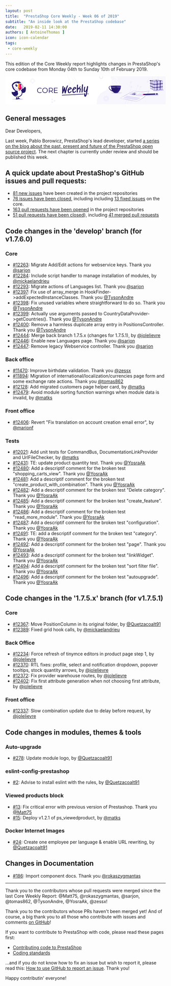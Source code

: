 ```yaml
---
layout: post
title:  "PrestaShop Core Weekly - Week 06 of 2019"
subtitle: "An inside look at the PrestaShop codebase"
date:   2019-02-11 14:30:00
authors: [ AntoineThomas ]
icon: icon-calendar
tags:
 - core-weekly
---
```


This edition of the Core Weekly report highlights changes in PrestaShop's core codebase from Monday 04th to Sunday 10th of February 2019.

![Core Weekly banner](/assets/images/2018/12/banner-core-weekly.jpg)


## General messages

Dear Developers,

Last week, Pablo Borowicz, PrestaShop's lead developer, started [a series on the blog about the past, present and future of the PrestaShop open source project](http://build.prestashop.com/news/prestashop-in-2019-and-beyond-introduction/). The next chapter is currently under review and should be published this week.


## A quick update about PrestaShop's GitHub issues and pull requests:

- [81 new issues](https://github.com/search?q=org%3APrestaShop+is%3Apublic++-repo%3Aprestashop%2Fprestashop.github.io++is%3Aissue+created%3A2019-02-04..2019-02-10) have been created in the project repositories
- [76 issues have been closed](https://github.com/search?q=org%3APrestaShop+is%3Apublic++-repo%3Aprestashop%2Fprestashop.github.io++is%3Aissue+closed%3A2019-02-04..2019-02-10), including including [13 fixed issues](https://github.com/search?q=org%3APrestaShop+is%3Apublic++-repo%3Aprestashop%2Fprestashop.github.io++is%3Aissue+label%3Afixed+closed%3A2019-02-04..2019-02-10) on the core.
- [163 pull requests have been opened](https://github.com/search?q=org%3APrestaShop+is%3Apublic++-repo%3Aprestashop%2Fprestashop.github.io++is%3Apr+created%3A2019-02-04..2019-02-10) in the project repositories
- [51 pull requests have been closed](https://github.com/search?q=org%3APrestaShop+is%3Apublic++-repo%3Aprestashop%2Fprestashop.github.io++is%3Apr+closed%3A2019-02-04..2019-02-10)), including [41 merged pull requests](https://github.com/search?q=org%3APrestaShop+is%3Apublic++-repo%3Aprestashop%2Fprestashop.github.io++is%3Apr+merged%3A2019-02-04..2019-02-10)

## Code changes in the 'develop' branch (for v1.7.6.0)

### Core

* [#12263](https://github.com/PrestaShop/PrestaShop/pull/12263): Migrate Add/Edit actions for webservice keys. Thank you [@sarjon](https://github.com/sarjon)
* [#12284](https://github.com/PrestaShop/PrestaShop/pull/12284): Include script handler to manage installation of modules, by [@mickaelandrieu](https://github.com/mickaelandrieu)
* [#12293](https://github.com/PrestaShop/PrestaShop/pull/12293): Migrate actions of Languages list. Thank you [@sarjon](https://github.com/sarjon)
* [#12397](https://github.com/PrestaShop/PrestaShop/pull/12397): Fix use of array_merge in HookFinder->addExpectedInstanceClasses. Thank you [@TysonAndre](https://github.com/TysonAndre)
* [#12398](https://github.com/PrestaShop/PrestaShop/pull/12398): Fix unused variables where straightforward to do so. Thank you [@TysonAndre](https://github.com/TysonAndre)
* [#12399](https://github.com/PrestaShop/PrestaShop/pull/12399): Actually use arguments passed to CountryDataProvider->getCountries(). Thank you [@TysonAndre](https://github.com/TysonAndre)
* [#12400](https://github.com/PrestaShop/PrestaShop/pull/12400): Remove a harmless duplicate array entry in PositionsController. Thank you [@TysonAndre](https://github.com/TysonAndre)
* [#12444](https://github.com/PrestaShop/PrestaShop/pull/12444): Merge back branch 1.7.5.x (changes for 1.7.5.1), by [@jolelievre](https://github.com/jolelievre)
* [#12446](https://github.com/PrestaShop/PrestaShop/pull/12446): Enable new Languages page. Thank you [@sarjon](https://github.com/sarjon)
* [#12447](https://github.com/PrestaShop/PrestaShop/pull/12447): Remove legacy Webservice controller. Thank you [@sarjon](https://github.com/sarjon)


### Back office

* [#11470](https://github.com/PrestaShop/PrestaShop/pull/11470): Improve birthdate validation. Thank you [@zessx](https://github.com/zessx)
* [#11894](https://github.com/PrestaShop/PrestaShop/pull/11894): Migration of international/localization/currencies page form and some exchange rate actions. Thank you [@tomas862](https://github.com/tomas862)
* [#12128](https://github.com/PrestaShop/PrestaShop/pull/12128): Add migrated customers page helper card, by [@matks](https://github.com/matks)
* [#12479](https://github.com/PrestaShop/PrestaShop/pull/12479): Avoid module sorting function warnings when module data is invalid, by [@matks](https://github.com/matks)


### Front office

* [#12406](https://github.com/PrestaShop/PrestaShop/pull/12406): Revert "Fix translation on account creation email error", by [@marionf](https://github.com/marionf)


### Tests

* [#12021](https://github.com/PrestaShop/PrestaShop/pull/12021): Add unit tests for CommandBus, DocumentationLinkProvider and UrlFileChecker, by [@matks](https://github.com/matks)
* [#12431](https://github.com/PrestaShop/PrestaShop/pull/12431): TE: update product quantity test. Thank you [@YosraAk](https://github.com/YosraAk)
* [#12480](https://github.com/PrestaShop/PrestaShop/pull/12480): Add a descriptif comment for the broken test "shopping_carts_view". Thank you [@YosraAk](https://github.com/YosraAk)
* [#12481](https://github.com/PrestaShop/PrestaShop/pull/12481): Add a descriptif comment for the broken test "create_product_with_combination". Thank you [@YosraAk](https://github.com/YosraAk)
* [#12482](https://github.com/PrestaShop/PrestaShop/pull/12482): Add a descriptif comment for the broken test "Delete category". Thank you [@YosraAk](https://github.com/YosraAk)
* [#12485](https://github.com/PrestaShop/PrestaShop/pull/12485): Add a descriptif comment for the broken test "create_feature". Thank you [@YosraAk](https://github.com/YosraAk)
* [#12486](https://github.com/PrestaShop/PrestaShop/pull/12486): Add a descriptif comment for the broken test "read_more_module". Thank you [@YosraAk](https://github.com/YosraAk)
* [#12487](https://github.com/PrestaShop/PrestaShop/pull/12487): Add a descriptif comment for the broken test "configuration". Thank you [@YosraAk](https://github.com/YosraAk)
* [#12491](https://github.com/PrestaShop/PrestaShop/pull/12491): TE: add a descriptif comment for the broken test "category". Thank you [@YosraAk](https://github.com/YosraAk)
* [#12492](https://github.com/PrestaShop/PrestaShop/pull/12492): Add a descriptif comment for the broken test "page". Thank you [@YosraAk](https://github.com/YosraAk)
* [#12493](https://github.com/PrestaShop/PrestaShop/pull/12493): Add a descriptif comment for the broken test "linkWidget". Thank you [@YosraAk](https://github.com/YosraAk)
* [#12494](https://github.com/PrestaShop/PrestaShop/pull/12494): Add a descriptif comment for the broken test "sort filter file". Thank you [@YosraAk](https://github.com/YosraAk)
* [#12496](https://github.com/PrestaShop/PrestaShop/pull/12496): Add a descriptif comment for the broken test "autoupgrade". Thank you [@YosraAk](https://github.com/YosraAk)


## Code changes in the '1.7.5.x' branch (for v1.7.5.1)

### Core

* [#12367](https://github.com/PrestaShop/PrestaShop/pull/12367): Move PositionColumn in its original folder, by [@Quetzacoalt91](https://github.com/Quetzacoalt91)
* [#12389](https://github.com/PrestaShop/PrestaShop/pull/12389): Fixed grid hook calls, by [@mickaelandrieu](https://github.com/mickaelandrieu)


### Back Office


* [#12234](https://github.com/PrestaShop/PrestaShop/pull/12234): Force refresh of tinymce editors in product page step 1, by [@jolelievre](https://github.com/jolelievre)
* [#12370](https://github.com/PrestaShop/PrestaShop/pull/12370): RTL fixes: profile, select and notification dropdown, popover tooltips, stock quantity arrows, by [@jolelievre](https://github.com/jolelievre)
* [#12372](https://github.com/PrestaShop/PrestaShop/pull/12372): Fix provider warehouse routes, by [@jolelievre](https://github.com/jolelievre)
* [#12402](https://github.com/PrestaShop/PrestaShop/pull/12402): Fix first attribute generation when not choosing first attribute, by [@jolelievre](https://github.com/jolelievre)


### Front office

* [#12337](https://github.com/PrestaShop/PrestaShop/pull/12337): Slow combination update due to delay before request, by [@jolelievre](https://github.com/jolelievre)


## Code changes in modules, themes & tools


###  Auto-upgrade

* [#278](https://github.com/PrestaShop/autoupgrade/pull/278): Update module logo, by [@Quetzacoalt91](https://github.com/Quetzacoalt91)


### eslint-config-prestashop

* [#2](https://github.com/PrestaShop/eslint-config/pull/2): Advise to install eslint with the rules, by [@Quetzacoalt91](https://github.com/Quetzacoalt91)


### Viewed products block

* [#13](https://github.com/PrestaShop/ps_viewedproduct/pull/13): Fix critical error with previous version of Prestashop. Thank you [@Matt75](https://github.com/Matt75)
* [#15](https://github.com/PrestaShop/ps_viewedproduct/pull/15): Deploy v1.2.1 of ps_viewedproduct, by [@matks](https://github.com/matks)


### Docker Internet Images

* [#24](https://github.com/PrestaShop/docker-internal-images/pull/24): Create one employee per language & enable URL rewriting, by [@Quetzacoalt91](https://github.com/Quetzacoalt91)


## Changes in Documentation

* [#186](https://github.com/PrestaShop/docs/pull/186): Import component docs. Thank you [@rokaszygmantas](https://github.com/rokaszygmantas)


<hr />

Thank you to the contributors whose pull requests were merged since the last Core Weekly Report: @Matt75, @rokaszygmantas, @sarjon, @tomas862, @TysonAndre, @YosraAk, @zessx!

Thank you to the contributors whose PRs haven't been merged yet! And of course, a big thank you to all those who contribute with issues and comments [on GitHub](https://github.com/PrestaShop/PrestaShop)!

If you want to contribute to PrestaShop with code, please read these pages first:

 * [Contributing code to PrestaShop](https://devdocs.prestashop.com/1.7/contribute/contribution-guidelines/)
 * [Coding standards](https://devdocs.prestashop.com/1.7/development/coding-standards/)

...and if you do not know how to fix an issue but wish to report it, please read this: [How to use GitHub to report an issue](https://devdocs.prestashop.com/1.7/contribute/contribute-reporting-issues/). Thank you!

Happy contributin' everyone!
